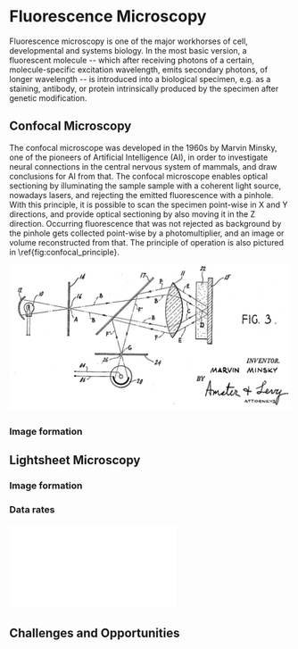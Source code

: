 # Fluorescence Microscopy

Fluorescence microscopy is one of the major workhorses of cell, developmental and systems biology. In the most basic version, a fluorescent molecule -- which after receiving photons of a certain, molecule-specific excitation wavelength, emits secondary photons, of longer wavelength -- is introduced into a biological specimen, e.g. as a staining, antibody, or protein intrinsically produced by the specimen after genetic modification.

## Confocal Microscopy

The confocal microscope was developed in the 1960s by Marvin Minsky, one of the pioneers of Artificial Intelligence (AI), in order to investigate neural connections in the central nervous system of mammals, and draw conclusions for AI from that. The confocal microscope enables optical sectioning by illuminating the sample sample with a coherent light source, nowadays lasers, and rejecting the emitted fluorescence with a pinhole. With this principle, it is possible to scan the specimen point-wise in X and Y directions, and provide optical sectioning by also moving it in the Z direction. Occurring fluorescence that was not rejected as background by the pinhole gets collected point-wise by a photomultiplier, and an image or volume reconstructed from that. The principle of operation is also pictured in \ref{fig:confocal_principle}.

![\label{fig:confocal_principle}Confocal microscope operating principle,  10: Arc lamp (laser, nowadays), 12: Illumination pinhole, 16: Dichroic mirror, 22: specimen, 26: Pinhole, 28: Photomultiplier diode (Public Domain, from Marvin Minksky's original patent application).](./figures/confocal_principle.png)

### Image formation

## Lightsheet Microscopy

### Image formation

### Data rates

![\label{fig:spim_data_rate}Comparison of the data produced by a confocal microscope equipped with an EM-CCD camera, a lightsheet microscope with an EM-CCD camera, and a lightsheet microscope with an sCMOS camera in the course of 24 hours. Adapted from [@Reynaud:2015dx].](./figures/spim_data_rate.pdf)

## Challenges and Opportunities
